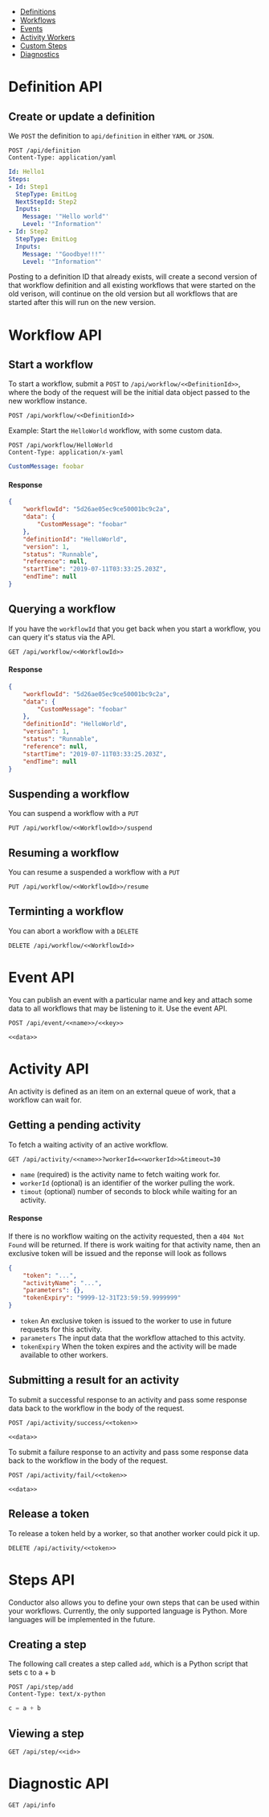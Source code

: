 

* [Definitions](#definition-api)
* [Workflows](#workflow-api)
* [Events](#event-api)
* [Activity Workers](#activity-api)
* [Custom Steps](#steps-api)
* [Diagnostics](#diagnostic-api)

# Definition API

## Create or update a definition

We `POST` the definition to `api/definition` in either `YAML` or `JSON`.

```http
POST /api/definition
Content-Type: application/yaml
```
```yml
Id: Hello1
Steps:
- Id: Step1
  StepType: EmitLog
  NextStepId: Step2
  Inputs:
    Message: '"Hello world"'
    Level: '"Information"'
- Id: Step2
  StepType: EmitLog
  Inputs:
    Message: '"Goodbye!!!"'
    Level: '"Information"'
```

Posting to a definition ID that already exists, will create a second version of that workflow definition and all existing workflows that were started on the old verison, will continue on the old version but all workflows that are started after this will run on the new version.


# Workflow API

## Start a workflow

To start a workflow, submit a `POST` to `/api/workflow/<<DefinitionId>>`, where the body of the request will be the initial data object passed to the new workflow instance.

```
POST /api/workflow/<<DefinitionId>>

```
Example: Start the `HelloWorld` workflow, with some custom data.
```
POST /api/workflow/HelloWorld
Content-Type: application/x-yaml
```
```yaml
CustomMessage: foobar
```

#### Response

```json
{
    "workflowId": "5d26ae05ec9ce50001bc9c2a",
    "data": {
        "CustomMessage": "foobar"
    },
    "definitionId": "HelloWorld",
    "version": 1,
    "status": "Runnable",
    "reference": null,
    "startTime": "2019-07-11T03:33:25.203Z",
    "endTime": null
}
```

## Querying a workflow

If you have the `workflowId` that you get back when you start a workflow, you can query it's status via the API.

```
GET /api/workflow/<<WorkflowId>>
```

#### Response

```json
{
    "workflowId": "5d26ae05ec9ce50001bc9c2a",
    "data": {
        "CustomMessage": "foobar"
    },
    "definitionId": "HelloWorld",
    "version": 1,
    "status": "Runnable",
    "reference": null,
    "startTime": "2019-07-11T03:33:25.203Z",
    "endTime": null
}
```

## Suspending a workflow

You can suspend a workflow with a `PUT`

```
PUT /api/workflow/<<WorkflowId>>/suspend
```


## Resuming a workflow

You can resume a suspended a workflow with a `PUT`

```
PUT /api/workflow/<<WorkflowId>>/resume
```

## Terminting a workflow

You can abort a workflow with a `DELETE`

```
DELETE /api/workflow/<<WorkflowId>>
```


# Event API

You can publish an event with a particular name and key and attach some data to all workflows that may be listening to it.  Use the event API.

```
POST /api/event/<<name>>/<<key>>
```
```
<<data>>
```

# Activity API

An activity is defined as an item on an external queue of work, that a workflow can wait for.

## Getting a pending activity 

To fetch a waiting activity of an active workflow.  
```
GET /api/activity/<<name>>?workerId=<<workerId>>&timeout=30
```

* `name` (required) is the activity name to fetch waiting work for.
* `workerId` (optional) is an identifier of the worker pulling the work.
* `timout` (optional) number of seconds to block while waiting for an activity.

#### Response

If there is no workflow waiting on the activity requested, then a `404 Not Found` will be returned.
If there is work waiting for that activity name, then an exclusive token will be issued and the reponse will look as follows

```json
{
    "token": "...",
    "activityName": "...",
    "parameters": {},
    "tokenExpiry": "9999-12-31T23:59:59.9999999"
}
```
* `token` An exclusive token is issued to the worker to use in future requests for this activity.
* `parameters` The input data that the workflow attached to this actvity.
* `tokenExpiry` When the token expires and the activity will be made available to other workers.


## Submitting a result for an activity 

To submit a successful response to an activity and pass some response data back to the workflow in the body of the request.

```
POST /api/activity/success/<<token>>
```
```
<<data>>
```

To submit a failure response to an activity and pass some response data back to the workflow in the body of the request.

```
POST /api/activity/fail/<<token>>
```
```
<<data>>
```

## Release a token

To release a token held by a worker, so that another worker could pick it up.

```
DELETE /api/activity/<<token>>
```



# Steps API

Conductor also allows you to define your own steps that can be used within your workflows.  Currently, the only supported language is Python.  More languages will be implemented in the future.

## Creating a step

The following call creates a step called `add`, which is a Python script that sets c to a + b
```
POST /api/step/add
Content-Type: text/x-python
```
```python
c = a + b
```

## Viewing a step

```
GET /api/step/<<id>>
```


# Diagnostic API

```
GET /api/info
```
